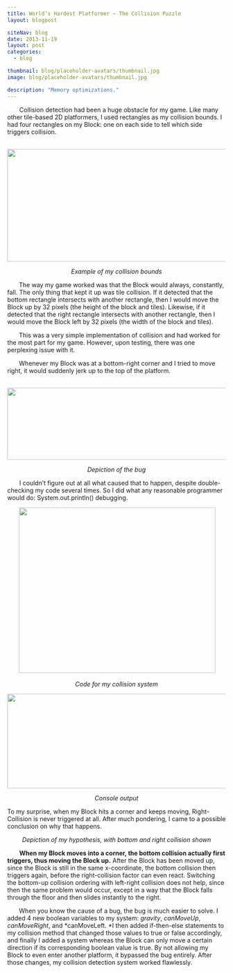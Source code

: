 ```yaml
---
title: World’s Hardest Platformer – The Collision Puzzle
layout: blogpost

siteNav: blog
date: 2013-11-19
layout: post
categories:
  - blog

thumbnail: blog/placeholder-avatars/thumbnail.jpg
image: blog/placeholder-avatars/thumbnail.jpg

description: "Memory optimizations."
---
```


<span style="visibility:hidden;">+++</span>Collision detection had been a huge obstacle for my game. Like many other tile-based 2D platformers, I used rectangles as my collision bounds. I had four rectangles on my Block: one on each side to tell which side triggers collision.

<p align="center">
   <img class="aligncenter" alt="" src="http://i.imgur.com/K3EcjRN.png" width="598" height="260" />
</p>

<p style="text-align:center;" align="center">
  <i>Example of my collision bounds</i>
</p>

<span style="visibility:hidden;">+++</span>The way my game worked was that the Block would always, constantly, fall. The only thing that kept it up was tile collision. If it detected that the bottom rectangle intersects with another rectangle, then I would move the Block up by 32 pixels (the height of the block and tiles). Likewise, if it detected that the right rectangle intersects with another rectangle, then I would move the Block left by 32 pixels (the width of the block and tiles).

<span style="visibility:hidden;">+++</span>This was a very simple implementation of collision and had worked for the most part for my game. However, upon testing, there was one perplexing issue with it.

<span style="visibility:hidden;">+++</span>Whenever my Block was at a bottom-right corner and I tried to move right, it would suddenly jerk up to the top of the platform.

<p align="center">
   <img class="aligncenter" alt="" src="http://i.imgur.com/YGNIHJJ.png" width="623" height="166" />
</p>

<p style="text-align:center;" align="center">
  <i>Depiction of the bug</i>
</p>

<span style="visibility:hidden;">+++</span>I couldn’t figure out at all what caused that to happen, despite double-checking my code several times. So I did what any reasonable programmer would do: System.out.println() debugging.

<p align="center">
   <img class="aligncenter" alt="" src="http://i.imgur.com/cLgKw9T.png" width="453" height="382" />
</p>

<p style="text-align:center;" align="center">
  <i>Code for my collision system</i>
</p>

<p align="center">
  <img class="aligncenter" alt="" src="http://i.imgur.com/Eg2Auqh.png" width="550" height="218" />
</p>

<p style="text-align:center;" align="center">
  <i>Console output</i>
</p>

To my surprise, when my Block hits a corner and keeps moving, Right-Collision is never triggered at all. After much pondering, I came to a possible conclusion on why that happens.

<p style="text-align:center;" align="center">
  <i>Depiction of my hypothesis, with bottom and right collision shown</i>
</p>

<span style="visibility:hidden;">+++</span>**When my Block moves into a corner, the bottom collision actually first triggers, thus moving the Block up.** After the Block has been moved up, since the Block is still in the same x-coordinate, the bottom collision then triggers again, before the right-collision factor can even react. Switching the bottom-up collision ordering with left-right collision does not help, since then the same problem would occur, except in a way that the Block falls through the floor and then slides instantly to the right.

<span style="visibility:hidden;">+++</span>When you know the cause of a bug, the bug is much easier to solve. I added 4 new boolean variables to my system: *gravity*, *canMoveUp*, *canMoveRight*, and *canMoveLeft. *I then added if-then-else statements to my collision method that changed those values to true or false accordingly, and finally I added a system whereas the Block can only move a certain direction if its corresponding boolean value is true. By not allowing my Block to even enter another platform, it bypassed the bug entirely. After those changes, my collision detection system worked flawlessly.